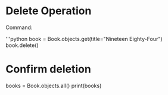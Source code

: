 # Delete Operation

Command:

'''python
book = Book.objects.get(title="Nineteen Eighty-Four")
book.delete()

# Confirm deletion
books = Book.objects.all()
print(books)
